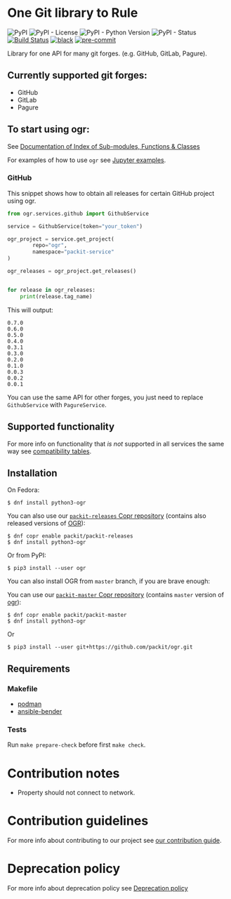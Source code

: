 # One Git library to Rule

![PyPI](https://img.shields.io/pypi/v/ogr.svg)
![PyPI - License](https://img.shields.io/pypi/l/ogr.svg)
![PyPI - Python Version](https://img.shields.io/pypi/pyversions/ogr.svg)
![PyPI - Status](https://img.shields.io/pypi/status/ogr.svg)
[![Build Status](https://zuul-ci.org/gated.svg)](https://softwarefactory-project.io/zuul/t/local/builds?project=packit-service/ogr)
[![black](https://img.shields.io/badge/code%20style-black-000000.svg)](https://github.com/psf/black)
[![pre-commit](https://img.shields.io/badge/pre--commit-enabled-brightgreen?logo=pre-commit&logoColor=white)](https://github.com/pre-commit/pre-commit)

Library for one API for many git forges. (e.g. GitHub, GitLab, Pagure).

## Currently supported git forges:

- GitHub
- GitLab
- Pagure

## To start using ogr:

See [Documentation of Index of Sub-modules, Functions & Classes](https://packit.github.io/ogr)

For examples of how to use `ogr` see [Jupyter examples](examples).

### GitHub

This snippet shows how to obtain all releases for certain GitHub project using ogr.

```python
from ogr.services.github import GithubService

service = GithubService(token="your_token")

ogr_project = service.get_project(
        repo="ogr",
        namespace="packit-service"
)

ogr_releases = ogr_project.get_releases()


for release in ogr_releases:
    print(release.tag_name)
```

This will output:

```
0.7.0
0.6.0
0.5.0
0.4.0
0.3.1
0.3.0
0.2.0
0.1.0
0.0.3
0.0.2
0.0.1
```

You can use the same API for other forges, you just need to replace `GithubService` with `PagureService`.

## Supported functionality

For more info on functionality that _is not_ supported in all services the same way
see [compatibility tables](COMPATIBILITY.md).

## Installation

On Fedora:

```
$ dnf install python3-ogr
```

You can also use our [`packit-releases` Copr repository](https://copr.fedorainfracloud.org/coprs/packit/packit-releases/)
(contains also released versions of [OGR](https://github.com/packit/ogr)):

```
$ dnf copr enable packit/packit-releases
$ dnf install python3-ogr
```

Or from PyPI:

```
$ pip3 install --user ogr
```

You can also install OGR from `master` branch, if you are brave enough:

You can use our [`packit-master` Copr repository](https://copr.fedorainfracloud.org/coprs/packit/packit-master/)
(contains `master` version of [ogr](https://github.com/packit/ogr)):

```
$ dnf copr enable packit/packit-master
$ dnf install python3-ogr
```

Or

```
$ pip3 install --user git+https://github.com/packit/ogr.git
```

## Requirements

### Makefile

- [podman](https://github.com/containers/libpod)
- [ansible-bender](https://pypi.org/project/ansible-bender)

### Tests

Run `make prepare-check` before first `make check`.

# Contribution notes

- Property should not connect to network.

# Contribution guidelines

For more info about contributing to our project see [our contribution guide](/CONTRIBUTING.md).

# Deprecation policy

For more info about deprecation policy see [Deprecation policy](https://github.com/packit/research/tree/master/deprecation)
